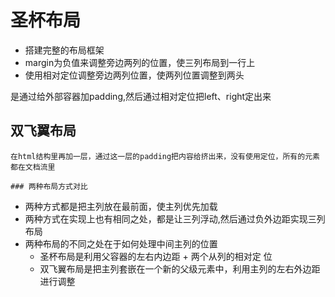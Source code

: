 
# 圣杯布局
 - 搭建完整的布局框架
 - margin为负值来调整旁边两列的位置，使三列布局到一行上
 - 使用相对定位调整旁边两列位置，使两列位置调整到两头
 
是通过给外部容器加padding,然后通过相对定位把left、right定出来

## 双飞翼布局
    在html结构里再加一层，通过这一层的padding把内容给挤出来，没有使用定位，所有的元素都在文档流里

    ### 两种布局方式对比
 
- 两种方式都是把主列放在最前面，使主列优先加载
- 两种方式在实现上也有相同之处，都是让三列浮动,然后通过负外边距实现三列布局
- 两种布局的不同之处在于如何处理中间主列的位置
    - 圣杯布局是利用父容器的左右内边距 + 两个从列的相对定 位
    - 双飞翼布局是把主列套嵌在一个新的父级元素中，利用主列的左右外边距进行调整
